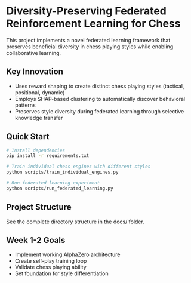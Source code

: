 # Diversity-Preserving Federated Reinforcement Learning for Chess

This project implements a novel federated learning framework that preserves beneficial diversity in chess playing styles while enabling collaborative learning.

## Key Innovation
- Uses reward shaping to create distinct chess playing styles (tactical, positional, dynamic)
- Employs SHAP-based clustering to automatically discover behavioral patterns
- Preserves style diversity during federated learning through selective knowledge transfer

## Quick Start
```bash
# Install dependencies
pip install -r requirements.txt

# Train individual chess engines with different styles
python scripts/train_individual_engines.py

# Run federated learning experiment
python scripts/run_federated_learning.py
```

## Project Structure
See the complete directory structure in the docs/ folder.

## Week 1-2 Goals
- Implement working AlphaZero architecture
- Create self-play training loop
- Validate chess playing ability
- Set foundation for style differentiation
